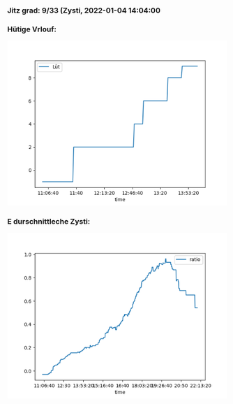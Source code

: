 ### Jitz grad: 9/33 (Zysti, 2022-01-04 14:04:00

### Hütige Vrlouf:
![Graph](Today.png)

### E durschnittleche Zysti:
![Graph](Zysti.png)